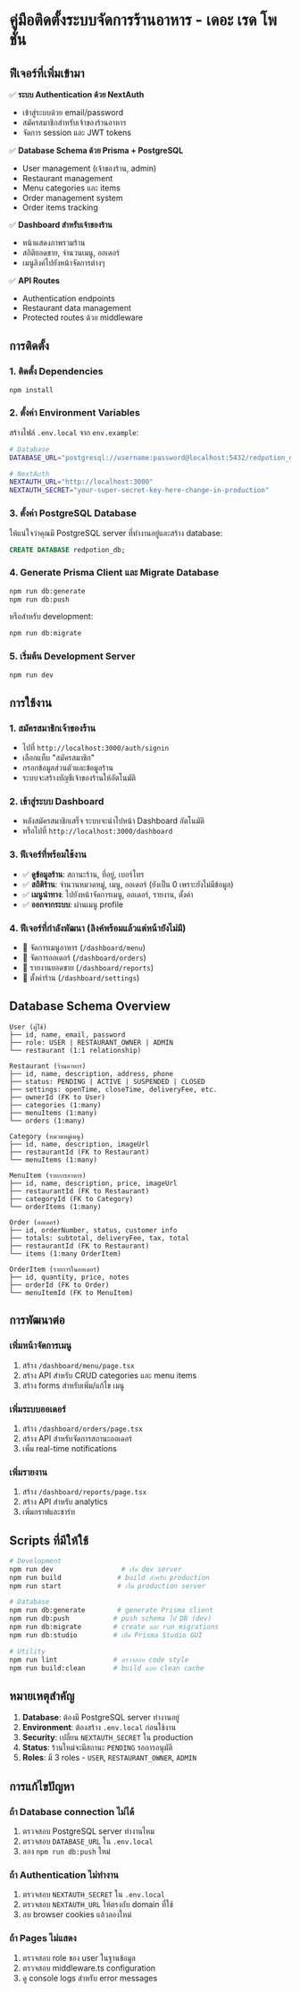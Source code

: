# คู่มือติดตั้งระบบจัดการร้านอาหาร - เดอะ เรด โพชั่น

## ฟีเจอร์ที่เพิ่มเข้ามา

✅ **ระบบ Authentication ด้วย NextAuth**
- เข้าสู่ระบบด้วย email/password  
- สมัครสมาชิกสำหรับเจ้าของร้านอาหาร
- จัดการ session และ JWT tokens

✅ **Database Schema ด้วย Prisma + PostgreSQL**
- User management (เจ้าของร้าน, admin)
- Restaurant management 
- Menu categories และ items
- Order management system
- Order items tracking

✅ **Dashboard สำหรับเจ้าของร้าน**
- หน้าแสดงภาพรวมร้าน
- สถิติยอดขาย, จำนวนเมนู, ออเดอร์
- เมนูลิงค์ไปยังหน้าจัดการต่างๆ

✅ **API Routes**
- Authentication endpoints
- Restaurant data management
- Protected routes ด้วย middleware

## การติดตั้ง

### 1. ติดตั้ง Dependencies
```bash
npm install
```

### 2. ตั้งค่า Environment Variables
สร้างไฟล์ `.env.local` จาก `env.example`:

```bash
# Database
DATABASE_URL="postgresql://username:password@localhost:5432/redpotion_db?schema=public"

# NextAuth
NEXTAUTH_URL="http://localhost:3000"
NEXTAUTH_SECRET="your-super-secret-key-here-change-in-production"
```

### 3. ตั้งค่า PostgreSQL Database
ให้แน่ใจว่าคุณมี PostgreSQL server ที่ทำงานอยู่และสร้าง database:

```sql
CREATE DATABASE redpotion_db;
```

### 4. Generate Prisma Client และ Migrate Database
```bash
npm run db:generate
npm run db:push
```

หรือสำหรับ development:
```bash
npm run db:migrate
```

### 5. เริ่มต้น Development Server
```bash
npm run dev
```

## การใช้งาน

### 1. สมัครสมาชิกเจ้าของร้าน
- ไปที่ `http://localhost:3000/auth/signin`
- เลือกแท็บ "สมัครสมาชิก"
- กรอกข้อมูลส่วนตัวและข้อมูลร้าน
- ระบบจะสร้างบัญชีเจ้าของร้านให้อัตโนมัติ

### 2. เข้าสู่ระบบ Dashboard
- หลังสมัครสมาชิกเสร็จ ระบบจะนำไปหน้า Dashboard อัตโนมัติ
- หรือไปที่ `http://localhost:3000/dashboard`

### 3. ฟีเจอร์ที่พร้อมใช้งาน
- ✅ **ดูข้อมูลร้าน**: สถานะร้าน, ที่อยู่, เบอร์โทร
- ✅ **สถิติร้าน**: จำนวนหมวดหมู่, เมนู, ออเดอร์ (ยังเป็น 0 เพราะยังไม่มีข้อมูล)
- ✅ **เมนูนำทาง**: ไปยังหน้าจัดการเมนู, ออเดอร์, รายงาน, ตั้งค่า
- ✅ **ออกจากระบบ**: ผ่านเมนู profile

### 4. ฟีเจอร์ที่กำลังพัฒนา (ลิงค์พร้อมแล้วแต่หน้ายังไม่มี)
- 🔄 จัดการเมนูอาหาร (`/dashboard/menu`)
- 🔄 จัดการออเดอร์ (`/dashboard/orders`) 
- 🔄 รายงานยอดขาย (`/dashboard/reports`)
- 🔄 ตั้งค่าร้าน (`/dashboard/settings`)

## Database Schema Overview

```
User (ผู้ใช้)
├── id, name, email, password
├── role: USER | RESTAURANT_OWNER | ADMIN
└── restaurant (1:1 relationship)

Restaurant (ร้านอาหาร)
├── id, name, description, address, phone
├── status: PENDING | ACTIVE | SUSPENDED | CLOSED
├── settings: openTime, closeTime, deliveryFee, etc.
├── ownerId (FK to User)
├── categories (1:many)
├── menuItems (1:many)
└── orders (1:many)

Category (หมวดหมู่เมนู)
├── id, name, description, imageUrl
├── restaurantId (FK to Restaurant)
└── menuItems (1:many)

MenuItem (รายการอาหาร)
├── id, name, description, price, imageUrl
├── restaurantId (FK to Restaurant)
├── categoryId (FK to Category)
└── orderItems (1:many)

Order (ออเดอร์)
├── id, orderNumber, status, customer info
├── totals: subtotal, deliveryFee, tax, total
├── restaurantId (FK to Restaurant)
└── items (1:many OrderItem)

OrderItem (รายการในออเดอร์)
├── id, quantity, price, notes
├── orderId (FK to Order)
└── menuItemId (FK to MenuItem)
```

## การพัฒนาต่อ

### เพิ่มหน้าจัดการเมนู
1. สร้าง `/dashboard/menu/page.tsx`
2. สร้าง API สำหรับ CRUD categories และ menu items
3. สร้าง forms สำหรับเพิ่ม/แก้ไข เมนู

### เพิ่มระบบออเดอร์
1. สร้าง `/dashboard/orders/page.tsx` 
2. สร้าง API สำหรับจัดการสถานะออเดอร์
3. เพิ่ม real-time notifications

### เพิ่มรายงาน
1. สร้าง `/dashboard/reports/page.tsx`
2. สร้าง API สำหรับ analytics
3. เพิ่มกราฟและชาร์ท

## Scripts ที่มีให้ใช้

```bash
# Development
npm run dev                 # เริ่ม dev server
npm run build              # build สำหรับ production
npm run start              # เริ่ม production server

# Database
npm run db:generate        # generate Prisma client
npm run db:push           # push schema ไป DB (dev)
npm run db:migrate        # create และ run migrations
npm run db:studio         # เปิด Prisma Studio GUI

# Utility
npm run lint              # ตรวจสอบ code style
npm run build:clean       # build แบบ clean cache
```

## หมายเหตุสำคัญ

1. **Database**: ต้องมี PostgreSQL server ทำงานอยู่
2. **Environment**: ต้องสร้าง `.env.local` ก่อนใช้งาน
3. **Security**: เปลี่ยน `NEXTAUTH_SECRET` ใน production
4. **Status**: ร้านใหม่จะมีสถานะ `PENDING` รอการอนุมัติ
5. **Roles**: มี 3 roles - `USER`, `RESTAURANT_OWNER`, `ADMIN`

## การแก้ไขปัญหา

### ถ้า Database connection ไม่ได้
1. ตรวจสอบ PostgreSQL server ทำงานไหม
2. ตรวจสอบ `DATABASE_URL` ใน `.env.local`
3. ลอง `npm run db:push` ใหม่

### ถ้า Authentication ไม่ทำงาน  
1. ตรวจสอบ `NEXTAUTH_SECRET` ใน `.env.local`
2. ตรวจสอบ `NEXTAUTH_URL` ให้ตรงกับ domain ที่ใช้
3. ลบ browser cookies แล้วลองใหม่

### ถ้า Pages ไม่แสดง
1. ตรวจสอบ role ของ user ในฐานข้อมูล
2. ตรวจสอบ middleware.ts configuration
3. ดู console logs สำหรับ error messages 